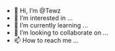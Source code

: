 - 👋 Hi, I’m @Tewz
- 👀 I’m interested in ...
- 🌱 I’m currently learning ...
- 💞️ I’m looking to collaborate on ...
- 📫 How to reach me ...

<!---
Tewz/Tewz is a ✨ special ✨ repository because its `README.md` (this file) appears on your GitHub profile.
You can click the Preview link to take a look at your changes.
--->

